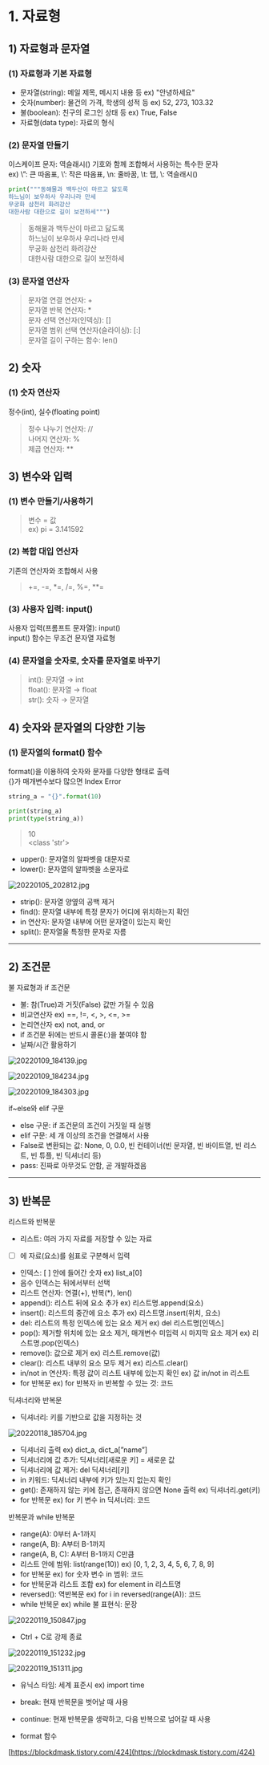 # 1. 자료형

## 1) 자료형과 문자열

### (1) 자료형과 기본 자료형
- 문자열(string): 메일 제목, 메시지 내용 등 ex) "안녕하세요" 
- 숫자(number): 물건의 가격, 학생의 성적 등 ex) 52, 273, 103.32
- 불(boolean): 친구의 로그인 상태 등 ex) True, False
- 자료형(data type): 자료의 형식

### (2) 문자열 만들기
이스케이프 문자: 역슬래시(\) 기호와 함께 조합해서 사용하는 특수한 문자   
ex) \”: 큰 따옴표, \’: 작은 따옴표, \n: 줄바꿈, \t: 탭, \\: 역슬래시(\)

```python
print("""동해물과 백두산이 마르고 닳도록
하느님이 보우하사 우리나라 만세
무궁화 삼천리 화려강산
대한사람 대한으로 길이 보전하세""")
``` 
>동해물과 백두산이 마르고 닳도록   
하느님이 보우하사 우리나라 만세   
무궁화 삼천리 화려강산   
대한사람 대한으로 길이 보전하세

### (3) 문자열 연산자
>문자열 연결 연산자: +   
> 문자열 반복 연산자: *    
> 문자 선택 연산자(인덱싱): []   
> 문자열 범위 선택 연산자(슬라이싱): [:]   
> 문자열 길이 구하는 함수: len()

## 2) 숫자

### (1) 숫자 연산자
정수(int), 실수(floating point)
 >정수 나누기 연산자: //   
 > 나머지 연산자: %   
 > 제곱 연산자: **

## 3) 변수와 입력

### (1) 변수 만들기/사용하기
>변수 = 값   
> ex) pi = 3.141592

### (2) 복합 대입 연산자
기존의 연산자와 조합해서 사용
>+=, -=, *=, /=, %=, **=

### (3) 사용자 입력: input()
사용자 입력(프롬프트 문자열): input()   
input() 함수는 무조건 문자열 자료형

### (4) 문자열을 숫자로, 숫자를 문자열로 바꾸기
>int(): 문자열 → int   
> float(): 문자열 → float   
> str(): 숫자 → 문자열

## 4) 숫자와 문자열의 다양한 기능

### (1) 문자열의 format() 함수
format()을 이용하여 숫자와 문자를 다양한 형태로 출력   
{}가 매개변수보다 많으면 Index Error

```python
string_a = "{}".format(10)

print(string_a)
print(type(string_a))
```
>10   
> <class 'str'>

- upper(): 문자열의 알파벳을 대문자로
- lower(): 문자열의 알파벳을 소문자로

![20220105_202812.jpg](https://s3-us-west-2.amazonaws.com/secure.notion-static.com/de3971af-21a1-47c6-bee2-3f3edd5ad2d6/20220105_202812.jpg)

- strip(): 문자열 양옆의 공백 제거
- find(): 문자열 내부에 특정 문자가 어디에 위치하는지 확인
- in 연산자: 문자열 내부에 어떤 문자열이 있는지 확인
- split(): 문자열울 특정한 문자로 자름

---

## 2) 조건문

불 자료형과 if 조건문

- 불: 참(True)과 거짓(False) 값만 가질 수 있음
- 비교연산자 ex) ==, !=, <, >, <=, >=
- 논리연산자 ex) not, and, or
- if 조건문 뒤에는 반드시 콜론(:)을 붙여야 함
- 날짜/시간 활용하기

![20220109_184139.jpg](https://s3-us-west-2.amazonaws.com/secure.notion-static.com/3eaed1fb-2af9-47d6-bbc9-9ebf3458f5fa/20220109_184139.jpg)

![20220109_184234.jpg](https://s3-us-west-2.amazonaws.com/secure.notion-static.com/db84bb2c-2ffc-49c5-8e24-eb3b930f1407/20220109_184234.jpg)

![20220109_184303.jpg](https://s3-us-west-2.amazonaws.com/secure.notion-static.com/82f367b9-f9a0-40f2-a0f0-a05fa3cd84f0/20220109_184303.jpg)

if~else와 elif 구문

- else 구문: if 조건문의 조건이 거짓일 때 실행
- elif 구문: 세 개 이상의 조건을 연결해서 사용
- False로 변환되는 값: None, 0, 0.0, 빈 컨테이너(빈 문자열, 빈 바이트열, 빈 리스트, 빈 튜플, 빈 딕셔너리 등)
- pass: 진짜로 아무것도 안함, 곧 개발하겠음

---

## 3) 반복문

리스트와 반복문

- 리스트: 여러 가지 자료를 저장할 수 있는 자료
- [ ] 에 자료(요소)를 쉼표로 구분해서 입력
- 인덱스: [ ] 안에 들어간 숫자 ex) list_a[0]
- 음수 인덱스는 뒤에서부터 선택
- 리스트 연산자: 연결(+), 반복(*), len()
- append(): 리스트 뒤에 요소 추가 ex) 리스트명.append(요소)
- insert(): 리스트의 중간에 요소 추가 ex) 리스트명.insert(위치, 요소)
- del: 리스트의 특정 인덱스에 있는 요소 제거 ex) del 리스트명[인덱스]
- pop(): 제거할 위치에 있는 요소 제거, 매개변수 미입력 시 마지막 요소 제거 ex) 리스트명.pop(인덱스)
- remove(): 값으로 제거 ex) 리스트.remove(값)
- clear(): 리스트 내부의 요소 모두 제거 ex) 리스트.clear()
- in/not in 연산자: 특정 값이 리스트 내부에 있는지 확인 ex) 값 in/not in 리스트
- for 반복문 ex) for 반복자 in 반복할 수 있는 것: 코드

딕셔너리와 반복문

- 딕셔너리: 키를 기반으로 값을 지정하는 것

![20220118_185704.jpg](https://s3-us-west-2.amazonaws.com/secure.notion-static.com/e1795ba6-e850-4f14-bf81-3117623614d1/20220118_185704.jpg)

- 딕셔너리 출력 ex) dict_a, dict_a[”name”]
- 딕셔너리에 값 추가: 딕셔너리[새로운 키] = 새로운 값
- 딕셔너리에 값 제거: del 딕셔너리[키]
- in 키워드:  딕셔너리 내부에 키가 있는지 없는지 확인
- get(): 존재하지 않는 키에 접근, 존재하지 않으면 None 출력 ex) 딕셔너리.get(키)
- for 반복문 ex) for 키 변수 in 딕셔너리: 코드

반복문과 while 반복문

- range(A): 0부터 A-1까지
- range(A, B): A부터 B-1까지
- range(A, B, C): A부터 B-1까지 C만큼
- 리스트 안에 범위: list(range(10)) ex) [0, 1, 2, 3, 4, 5, 6, 7, 8, 9]
- for 반복문 ex) for 숫자 변수 in 범위: 코드
- for 반복문과 리스트 조합 ex) for element in 리스트명
- reversed(): 역반복문 ex) for i in reversed(range(A)): 코드
- while 반복문 ex) while 불 표현식: 문장

![20220119_150847.jpg](https://s3-us-west-2.amazonaws.com/secure.notion-static.com/a67d40b9-294d-496f-9f0d-cd3fb32b4b74/20220119_150847.jpg)

- Ctrl + C로 강제 종료

![20220119_151232.jpg](https://s3-us-west-2.amazonaws.com/secure.notion-static.com/8d4b065d-7a68-4c63-9860-81326c2f2d14/20220119_151232.jpg)

![20220119_151311.jpg](https://s3-us-west-2.amazonaws.com/secure.notion-static.com/f365031f-4034-4050-9b03-5268bb9a173b/20220119_151311.jpg)

- 유닉스 타임: 세계 표준시 ex) import time
- break: 현재 반복문을 벗어날 때 사용
- continue: 현재 반복문을 생략하고, 다음 반복으로 넘어갈 때 사용

- format 함수

[https://blockdmask.tistory.com/424](https://blockdmask.tistory.com/424)